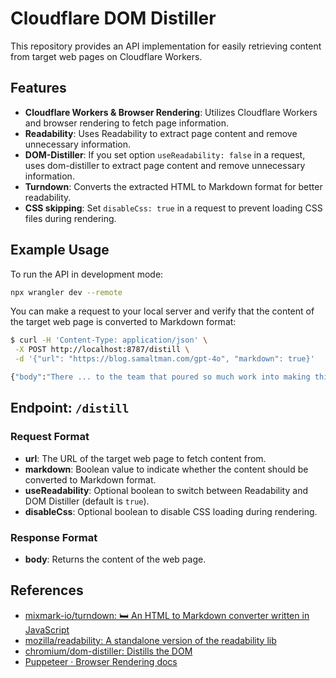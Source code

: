 # Cloudflare DOM Distiller

This repository provides an API implementation for easily retrieving content from target web pages on Cloudflare Workers.

## Features

- **Cloudflare Workers & Browser Rendering**: Utilizes Cloudflare Workers and browser rendering to fetch page information.
- **Readability**: Uses Readability to extract page content and remove unnecessary information.
- **DOM-Distiller**: If you set option `useReadability: false` in a request, uses dom-distiller to extract page content and remove unnecessary information.
- **Turndown**: Converts the extracted HTML to Markdown format for better readability.
- **CSS skipping**: Set `disableCss: true` in a request to prevent loading CSS files during rendering.

## Example Usage

To run the API in development mode:

```bash
npx wrangler dev --remote
```

You can make a request to your local server and verify that the content of the target web page is converted to Markdown format:

```bash
$ curl -H 'Content-Type: application/json' \
 -X POST http://localhost:8787/distill \
 -d '{"url": "https://blog.samaltman.com/gpt-4o", "markdown": true}'

{"body":"There ... to the team that poured so much work into making this happen!"}
```

## Endpoint: `/distill`

### Request Format

- **url**: The URL of the target web page to fetch content from.
- **markdown**: Boolean value to indicate whether the content should be converted to Markdown format.
- **useReadability**: Optional boolean to switch between Readability and DOM Distiller (default is `true`).
- **disableCss**: Optional boolean to disable CSS loading during rendering.

### Response Format

- **body**: Returns the content of the web page.

## References

- [mixmark\-io/turndown: 🛏 An HTML to Markdown converter written in JavaScript](https://github.com/mixmark-io/turndown)
- [mozilla/readability: A standalone version of the readability lib](https://github.com/mozilla/readability)
- [chromium/dom\-distiller: Distills the DOM](https://github.com/chromium/dom-distiller)
- [Puppeteer · Browser Rendering docs](https://developers.cloudflare.com/browser-rendering/platform/puppeteer/)
